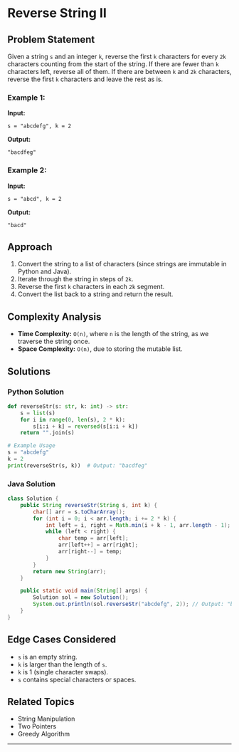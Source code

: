 # Reverse String II

## Problem Statement
Given a string `s` and an integer `k`, reverse the first `k` characters for every `2k` characters counting from the start of the string. If there are fewer than `k` characters left, reverse all of them. If there are between `k` and `2k` characters, reverse the first `k` characters and leave the rest as is.

### Example 1:
**Input:**
```plaintext
s = "abcdefg", k = 2
```
**Output:**
```plaintext
"bacdfeg"
```

### Example 2:
**Input:**
```plaintext
s = "abcd", k = 2
```
**Output:**
```plaintext
"bacd"
```

## Approach
1. Convert the string to a list of characters (since strings are immutable in Python and Java).
2. Iterate through the string in steps of `2k`.
3. Reverse the first `k` characters in each `2k` segment.
4. Convert the list back to a string and return the result.

## Complexity Analysis
- **Time Complexity:** `O(n)`, where `n` is the length of the string, as we traverse the string once.
- **Space Complexity:** `O(n)`, due to storing the mutable list.

## Solutions
### Python Solution
```python
def reverseStr(s: str, k: int) -> str:
    s = list(s)
    for i in range(0, len(s), 2 * k):
        s[i:i + k] = reversed(s[i:i + k])
    return "".join(s)

# Example Usage
s = "abcdefg"
k = 2
print(reverseStr(s, k))  # Output: "bacdfeg"
```

### Java Solution
```java
class Solution {
    public String reverseStr(String s, int k) {
        char[] arr = s.toCharArray();
        for (int i = 0; i < arr.length; i += 2 * k) {
            int left = i, right = Math.min(i + k - 1, arr.length - 1);
            while (left < right) {
                char temp = arr[left];
                arr[left++] = arr[right];
                arr[right--] = temp;
            }
        }
        return new String(arr);
    }

    public static void main(String[] args) {
        Solution sol = new Solution();
        System.out.println(sol.reverseStr("abcdefg", 2)); // Output: "bacdfeg"
    }
}
```

## Edge Cases Considered
- `s` is an empty string.
- `k` is larger than the length of `s`.
- `k` is 1 (single character swaps).
- `s` contains special characters or spaces.

## Related Topics
- String Manipulation
- Two Pointers
- Greedy Algorithm
---
